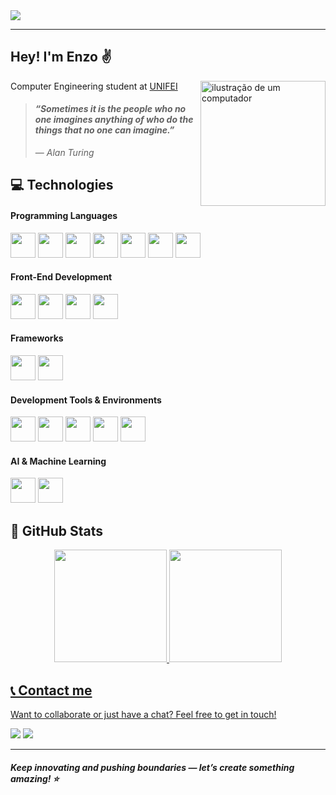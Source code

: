 <img src="https://user-images.githubusercontent.com/52347812/137624699-ce6bb7ee-eb84-46f1-ac69-c4b78b22db90.png">

---

## Hey! I'm Enzo ✌️
<img src="https://raw.githubusercontent.com/MicaelliMedeiros/micaellimedeiros/master/image/computer-illustration.png" alt="ilustração de um computador" min-width="400px" max-width="200px" width="200px" align="right">

Computer Engineering student at [UNIFEI](https://unifei.edu.br)

> #### *“Sometimes it is the people who no one imagines anything of who do the things that no one can imagine.”*
> ― *Alan Turing*



## 💻 Technologies
#### Programming Languages
<p>
  <img loading="lazy" src="https://cdn.jsdelivr.net/gh/devicons/devicon@latest/icons/c/c-original.svg" width="40" height="40"/> 
  <img loading="lazy" src="https://cdn.jsdelivr.net/gh/devicons/devicon@latest/icons/cplusplus/cplusplus-original.svg" width="40" height="40"/> 
  <img loading="lazy" src="https://cdn.jsdelivr.net/gh/devicons/devicon@latest/icons/python/python-original.svg" width="40" height="40"/>
  <img loading="lazy" src="https://cdn.jsdelivr.net/gh/devicons/devicon@latest/icons/javascript/javascript-original.svg" width="40" height="40"/> 
  <img loading="lazy" src="https://cdn.jsdelivr.net/gh/devicons/devicon@latest/icons/typescript/typescript-original.svg" width="40" height="40"/> 
  <img loading="lazy" src="https://cdn.jsdelivr.net/gh/devicons/devicon@latest/icons/haskell/haskell-original.svg" width="40" height="40"/> 
  <img loading="lazy" src="https://cdn.jsdelivr.net/gh/devicons/devicon@latest/icons/r/r-original.svg" width="40" height="40"/>
</p>

#### Front-End Development
<p>
 <img loading="lazy" src="https://cdn.jsdelivr.net/gh/devicons/devicon@latest/icons/html5/html5-original.svg" width="40" height="40"/>
  <img loading="lazy" src="https://cdn.jsdelivr.net/gh/devicons/devicon@latest/icons/css3/css3-original.svg" width="40" height="40"/>
  <img loading="lazy" src="https://cdn.jsdelivr.net/gh/devicons/devicon@latest/icons/tailwindcss/tailwindcss-original.svg" width="40" height="40"/>
  <img loading="lazy" src="https://cdn.jsdelivr.net/gh/devicons/devicon@latest/icons/figma/figma-original.svg" width="40" height="40"/> 
</p>


#### Frameworks
<p>
  <img loading="lazy" src="https://cdn.jsdelivr.net/gh/devicons/devicon@latest/icons/react/react-original.svg" width="40" height="40"/>
  <img loading="lazy" src="https://cdn.jsdelivr.net/gh/devicons/devicon@latest/icons/vitejs/vitejs-original.svg" width="40" height="40"/>
</p>


#### Development Tools & Environments
<p>
 <img loading="lazy" src="https://cdn.jsdelivr.net/gh/devicons/devicon@latest/icons/git/git-original.svg" width="40" height="40"/> 
  <img loading="lazy" src="https://cdn.jsdelivr.net/gh/devicons/devicon@latest/icons/vscode/vscode-original.svg" width="40" height="40"/>
  <img loading="lazy" src="https://cdn.jsdelivr.net/gh/devicons/devicon@latest/icons/arduino/arduino-original.svg" width="40" height="40"/>
  <img loading="lazy" src="https://cdn.jsdelivr.net/gh/devicons/devicon@latest/icons/eclipse/eclipse-original.svg" width="40" height="40"/>
  <img loading="lazy" src="https://cdn.jsdelivr.net/gh/devicons/devicon@latest/icons/matlab/matlab-original.svg" width="40" height="40"/> 
</p>


#### AI & Machine Learning
<p>
  <img loading="lazy" src="https://cdn.jsdelivr.net/gh/devicons/devicon@latest/icons/tensorflow/tensorflow-original.svg" width="40" height="40"/>
  <img loading="lazy" src="https://cdn.jsdelivr.net/gh/devicons/devicon@latest/icons/python/python-original.svg" width="40" height="40"/>
</p>


## 🚀 GitHub Stats

<div align="center">
<a href="https://github.com/YukioChinen">
<img loading="lazy" height="180em" src="https://github-readme-stats.vercel.app/api/top-langs/?username=YukioChinen&layout=compact&langs_count=7&theme=dracula"/>
<img loading="lazy" height="180em" src="https://github-readme-stats.vercel.app/api?username=YukioChinen&show_icons=true&theme=dracula&include_all_commits=true&count_private=true"/>
</div>

## 📞 Contact me
Want to collaborate or just have a chat? Feel free to get in touch!
<div>
  <a href="https://www.linkedin.com/in/enzo-yukio-chinen/" target="_blank"><img loading="lazy" src="https://img.shields.io/badge/-LinkedIn-%230077B5?style=for-the-badge&logo=linkedin&logoColor=white" target="_blank"></a>
  <a href = "mailto:yukiochinen25@gmail.com"><img loading="lazy" src="https://img.shields.io/badge/Gmail-D14836?style=for-the-badge&logo=gmail&logoColor=white" target="_blank"></a>
</div>

---
##### _Keep innovating and pushing boundaries — let’s create something amazing!_ ⭐
